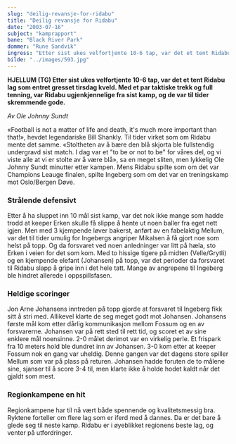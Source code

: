 ```yaml
---
slug: "deilig-revansje-for-ridabu"
title: "Deilig revansje for Ridabu"
date: "2003-07-16"
subject: "kamprapport"
bane: "Black River Park"
dommer: "Rune Sandvik"
ingress: "Etter sist ukes velfortjente 10-6 tap, var det et tent Ridabu lag som entret gresset tirsdag kveld. Med et par taktiske trekk og full tenning, var Ridabu ugjenkjennelige fra sist kamp, og de var til tider skremmende gode."
bilde: "../images/593.jpg"
---
```


**HJELLUM (TG) Etter sist ukes velfortjente 10-6 tap, var det et tent Ridabu lag som entret gresset tirsdag kveld. Med et par taktiske trekk og full tenning, var Ridabu ugjenkjennelige fra sist kamp, og de var til tider skremmende gode.** 

*Av Ole Johnny Sundt*

«Football is not a matter of life and death, it's much more important than that!», hevdet legendariske Bill Shankly. Til tider virket som om Ridabu mente det samme. «Stoltheten av å bære den blå skjorta ble fullstendig undergravd sist match. I dag var et "to be or not to be" for våres del, og vi viste alle at vi er stolte av å være blå», sa en meget sliten, men lykkelig Ole Johnny Sundt minutter etter kampen. Mens Ridabu spilte som om det var Champions Leauge finalen, spilte Ingeberg som om det var en treningskamp mot Oslo/Bergen Døve.

### Strålende defensivt

Etter å ha sluppet inn 10 mål sist kamp, var det nok ikke mange som hadde trodd at keeper Erken skulle få slippe å hente ut noen baller fra eget nett igjen. Men med 3 kjempende løver bakerst, anført av en fabelaktig Mellum, var det til tider umulig for Ingebergs angriper Mikalsen å få gjort noe som helst på topp. Og da forsvaret ved noen anledninger var litt på hæla, sto Erken i veien for det som kom. Med to hissige tigere på midten (Velle/Grytli) og en kjempende elefant (Johansen) på topp, var det perioder da forsvaret til Ridabu slapp å gripe inn i det hele tatt. Mange av angrepene til Ingeberg ble hindret allerede i oppspillsfasen.

### Heldige scoringer

Jon Arne Johansens inntreden på topp gjorde at forsvaret til Ingeberg fikk sitt å stri med. Allikevel klarte de seg meget godt mot Johansen. Johansens første mål kom etter dårlig kommunikasjon mellom Fossum og en av forsvarerne. Johansen var på rett sted til rett tid, og scoret et av sine enklere mål noensinne. 2-0 målet derimot var en virkelig perle. Et frispark fra 10 meters hold ble dundret inn av Johansen. 3-0 kom etter at keeper Fossum nok en gang var uheldig. Denne gangen var det dagens store spiller Mellum som var på plass på returen. Johansen hadde foruten de to målene sine, sjanser til å score 3-4 til, men klarte ikke å holde hodet kaldt når det gjaldt som mest.

### Regionkampene en hit

Regionkampene har til nå vært både spennende og kvalitetsmessig bra. Ryktene forteller om flere lag som er iferd med å dannes. Da er det bare å glede seg til neste kamp. Ridabu er i øyeblikket regionens beste lag, og venter på utfordringer.